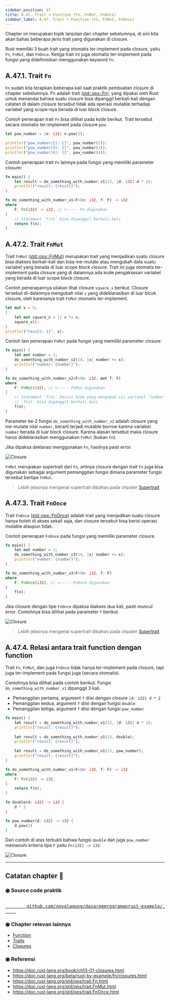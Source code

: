 ```yaml
---
sidebar_position: 47
title: A.47. Trait ➜ Function (Fn, FnMut, FnOnce)
sidebar_label: A.47. Trait ➜ Function (Fn, FnMut, FnOnce)
---
```


Chapter ini merupakan topik lanjutan dari chapter sebelumnya, di sini kita akan bahas beberapa jenis trait yang digunakan di closure.

Rust memiliki 3 buah trait yang otomatis ter-implement pada closure, yaitu `Fn`, `FnMut`, dan `FnOnce`. Ketiga trait ini juga otomatis ter-implement pada fungsi yang didefinisikan menggunakan keyword `fn`.

## A.47.1. Trait `Fn`

`Fn` sudah kita terapkan beberapa kali saat praktik pembuatan closure di chapter sebelumnya. Fn adalah trait ([std::ops::Fn](https://doc.rust-lang.org/std/ops/trait.Fn.html)), yang dipakai oleh Rust untuk menandai bahwa suatu closure bisa dipanggil berkali-kali dengan catatan di dalam closure tersebut tidak ada operasi mutable terhadap variabel yang scope-nya berada di luar block closure.

Contoh penerapan trait `Fn` bisa dilihat pada kode berikut. Trait tersebut secara otomatis ter-implement pada closure `pow`.

```rust
let pow_number = |n: i32| n.pow(2);

println!("pow_number(2): {}", pow_number(2));
println!("pow_number(3): {}", pow_number(3));
println!("pow_number(4): {}", pow_number(4));
```

Contoh penerapan trait `Fn` lainnya pada fungsi yang memiliki parameter closure:

```rust
fn main() {
    let result = do_something_with_number_v1(13, |d: i32| d * 2);
    println!("result: {result}");
}

fn do_something_with_number_v1<F>(n: i32, f: F) -> i32
where
    F: Fn(i32) -> i32, // <----- Fn digunakan
{
    // Statement `f(n)` bisa dipanggil berkali-kali
    return f(n);
}
```

## A.47.2. Trait `FnMut`

Trait `FnMut` ([std::ops::FnMut](https://doc.rust-lang.org/std/ops/trait.FnMut.html)) merupakan trait yang menjadikan suatu closure bisa diakses berkali-kali dan bisa me-mutate atau mengubah data suatu variabel yang berada di luar scope block closure. Trait ini juga otomatis ter-implement pada closure yang di dalamnya ada kode pengaksesan variabel yang berada di luar scope block closure.

Contoh penerapannya silakan lihat closure `square_x` berikut. Closure tersebut di-dalamnya mengubah nilai `x` yang dideklarasikan di luar blcok closure, oleh karenanya trait `FnMut` otomatis ter-implement.

```rust
let mut x = 5;
{
    let mut square_x = || x *= x;
    square_x();
}
println!("result: {}", x);
```

Contoh lain penerapan `FnMut` pada fungsi yang memiliki parameter closure:

```rust
fn main() {
    let mut number = 1;
    do_something_with_number_v2(14, |x| number += x);
    println!("number: {number}");
}

fn do_something_with_number_v2<F>(n: i32, mut f: F)
where
    F: FnMut(i32), // <----- FnMut digunakan
{
    // Statement `f(n)` berisi kode yang mengubah isi variavel `number` (mutable).
    // `f(n)` bisa dipanggil berkali-kali
    f(n);
}
```

Parameter ke-2 fungsi `do_something_with_number_v2` adalah closure yang me-mutate nilai `number`, berarti terjadi mutable borrow karena variabel `number` berada di luar block closure. Karena alasan tersebut maka closure harus dideklarasikan menggunakan `FnMut` (bukan `Fn`).

Jika dipaksa deklarasi menggunakan `Fn`, hasilnya pasti error.

![Closure](img/trait-function-1.png)

`FnMut` merupakan supertrait dari `Fn`, artinya closure dengan trait `Fn` juga bisa digunakan sebagai argument pemanggilan fungsi dimana parameter fungsi tersebut bertipe `FnMut`.

> Lebih jelasnya mengenai supertrait dibahas pada chpater [Supertrait](#/wip/supertrait)

## A.47.3. Trait `FnOnce`

Trait `FnOnce` ([std::ops::FnOnce](https://doc.rust-lang.org/std/ops/trait.FnOnce.html)) adalah trait yang menjadikan suatu closure hanya boleh di akses sekali saja, dan closure tersebut bisa berisi operasi mutable ataupun tidak.

Contoh penerapan `FnOnce` pada fungsi yang memiliki parameter closure.

```rust
fn main() {
    let mut number = 1;
    do_something_with_number_v3(14, |x| number += x);
    println!("number: {number}");
}

fn do_something_with_number_v3<F>(n: i32, f: F)
where
    F: FnOnce(i32), // <----- FnOnce digunakan
{
    f(n);
}
```

Jika closure dengan tipe `FnOnce` dipaksa diakses dua kali, pasti muncul error. Contohnya bisa dilihat pada parameter `f` berikut.

![Closure](img/trait-function-2.png)

> Lebih jelasnya mengenai supertrait dibahas pada chpater [Supertrait](#/wip/supertrait)

## A.47.4. Relasi antara trait function dengan function

Trait `Fn`, `FnMut`, dan juga `FnOnce` tidak hanya ter-implement pada closure, tapi juga ter-implement pada fungsi juga (secara otomatis).

Contohnya bisa dilihat pada contoh berikut. Fungsi `do_something_with_number_v1` dipanggil 3 kali.

- Pemanggilan pertama, argument `f` diisi dengan closure `|d: i32| d * 2`
- Pemanggilan kedua, argument `f` diisi dengan fungsi `double`
- Pemanggilan ketiga, argument `f` diisi dengan fungsi `pow_number`

```rust
fn main() {
    let result = do_something_with_number_v1(13, |d: i32| d * 2);
    println!("result: {result}");
    
    let result = do_something_with_number_v1(13, double);
    println!("result: {result}");
    
    let result = do_something_with_number_v1(13, pow_number);
    println!("result: {result}");
}

fn do_something_with_number_v1<F>(n: i32, f: F) -> i32
where
    F: Fn(i32) -> i32,
{
    return f(n);
}

fn double(d: i32) -> i32 {
    d * 2
}

fn pow_number(d: i32) -> i32 {
    d.pow(2)
}
```

Dari contoh di atas terbukti bahwa fungsi `double` dan juga `pow_number` memenuhi kriteria tipe `F` yaitu `Fn(i32) -> i32`.

![Closure](img/trait-function-3.png)

---

## Catatan chapter 📑

### ◉ Source code praktik

<pre>
    <a href="https://github.com/novalagung/dasarpemrogramanrust-example/tree/master/trait_function">
        github.com/novalagung/dasarpemrogramanrust-example/../trait_function
    </a>
</pre>

### ◉ Chapter relevan lainnya

- [Function](/basic/function)
- [Traits](/basic/traits)
- [Closures](/basic/closures)

### ◉ Referensi

- https://doc.rust-lang.org/book/ch13-01-closures.html
- https://doc.rust-lang.org/beta/rust-by-example/fn/closures.html
- https://doc.rust-lang.org/std/ops/trait.Fn.html
- https://doc.rust-lang.org/std/ops/trait.FnMut.html
- https://doc.rust-lang.org/std/ops/trait.FnOnce.html
